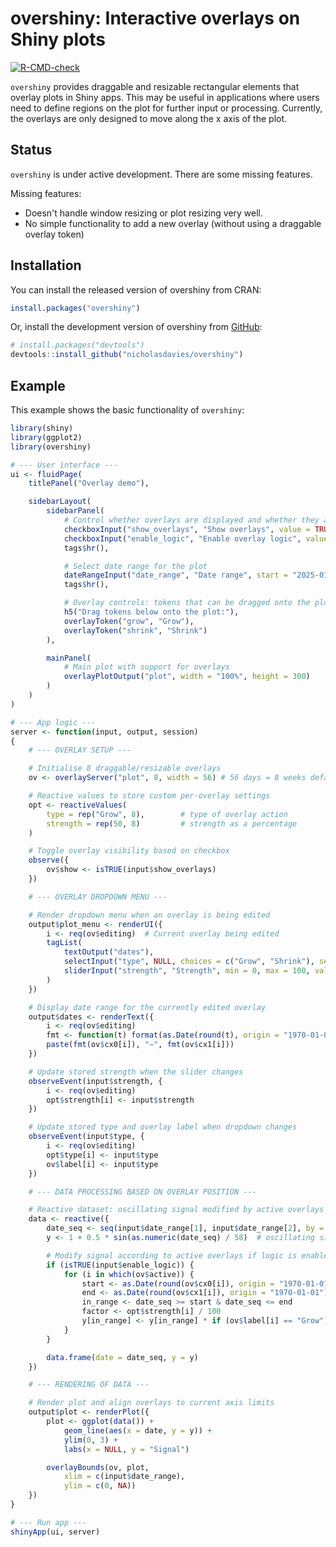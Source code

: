# overshiny: Interactive overlays on Shiny plots

<!-- badges: start -->
[![R-CMD-check](https://github.com/nicholasdavies/overshiny/actions/workflows/R-CMD-check.yaml/badge.svg)](https://github.com/nicholasdavies/overshiny/actions/workflows/R-CMD-check.yaml)
<!-- badges: end -->

`overshiny` provides draggable and resizable rectangular elements that
overlay plots in Shiny apps. This may be useful in applications where users
need to define regions on the plot for further input or processing. Currently, 
the overlays are only designed to move along the x axis of the plot.

## Status

`overshiny` is under active development. There are some missing features.

Missing features:

- Doesn't handle window resizing or plot resizing very well.
- No simple functionality to add a new overlay (without using a draggable 
overlay token)


## Installation

You can install the released version of overshiny from CRAN:

``` r
install.packages("overshiny")
```

Or, install the development version of overshiny from [GitHub](https://github.com/):

``` r
# install.packages("devtools")
devtools::install_github("nicholasdavies/overshiny")
```

## Example

This example shows the basic functionality of `overshiny`:

``` r
library(shiny)
library(ggplot2)
library(overshiny)

# --- User interface ---
ui <- fluidPage(
    titlePanel("Overlay demo"),

    sidebarLayout(
        sidebarPanel(
            # Control whether overlays are displayed and whether they alter the plot
            checkboxInput("show_overlays", "Show overlays", value = TRUE),
            checkboxInput("enable_logic", "Enable overlay logic", value = TRUE),
            tags$hr(),

            # Select date range for the plot
            dateRangeInput("date_range", "Date range", start = "2025-01-01", end = "2025-12-31"),
            tags$hr(),

            # Overlay controls: tokens that can be dragged onto the plot
            h5("Drag tokens below onto the plot:"),
            overlayToken("grow", "Grow"),
            overlayToken("shrink", "Shrink")
        ),

        mainPanel(
            # Main plot with support for overlays
            overlayPlotOutput("plot", width = "100%", height = 300)
        )
    )
)

# --- App logic ---
server <- function(input, output, session)
{
    # --- OVERLAY SETUP ---

    # Initialise 8 draggable/resizable overlays
    ov <- overlayServer("plot", 8, width = 56) # 56 days = 8 weeks default width

    # Reactive values to store custom per-overlay settings
    opt <- reactiveValues(
        type = rep("Grow", 8),        # type of overlay action
        strength = rep(50, 8)         # strength as a percentage
    )

    # Toggle overlay visibility based on checkbox
    observe({
        ov$show <- isTRUE(input$show_overlays)
    })

    # --- OVERLAY DROPDOWN MENU ---

    # Render dropdown menu when an overlay is being edited
    output$plot_menu <- renderUI({
        i <- req(ov$editing)  # Current overlay being edited
        tagList(
            textOutput("dates"),
            selectInput("type", NULL, choices = c("Grow", "Shrink"), selected = ov$label[i]),
            sliderInput("strength", "Strength", min = 0, max = 100, value = opt$strength[i])
        )
    })

    # Display date range for the currently edited overlay
    output$dates <- renderText({
        i <- req(ov$editing)
        fmt <- function(t) format(as.Date(round(t), origin = "1970-01-01"), "%b %d")
        paste(fmt(ov$cx0[i]), "–", fmt(ov$cx1[i]))
    })

    # Update stored strength when the slider changes
    observeEvent(input$strength, {
        i <- req(ov$editing)
        opt$strength[i] <- input$strength
    })

    # Update stored type and overlay label when dropdown changes
    observeEvent(input$type, {
        i <- req(ov$editing)
        opt$type[i] <- input$type
        ov$label[i] <- input$type
    })

    # --- DATA PROCESSING BASED ON OVERLAY POSITION ---

    # Reactive dataset: oscillating signal modified by active overlays
    data <- reactive({
        date_seq <- seq(input$date_range[1], input$date_range[2], by = "1 day")
        y <- 1 + 0.5 * sin(as.numeric(date_seq) / 58)  # oscillating signal

        # Modify signal according to active overlays if logic is enabled
        if (isTRUE(input$enable_logic)) {
            for (i in which(ov$active)) {
                start <- as.Date(round(ov$cx0[i]), origin = "1970-01-01")
                end <- as.Date(round(ov$cx1[i]), origin = "1970-01-01")
                in_range <- date_seq >= start & date_seq <= end
                factor <- opt$strength[i] / 100
                y[in_range] <- y[in_range] * if (ov$label[i] == "Grow") (1 + factor) else (1 - factor)
            }
        }

        data.frame(date = date_seq, y = y)
    })

    # --- RENDERING OF DATA ---

    # Render plot and align overlays to current axis limits
    output$plot <- renderPlot({
        plot <- ggplot(data()) +
            geom_line(aes(x = date, y = y)) +
            ylim(0, 3) +
            labs(x = NULL, y = "Signal")

        overlayBounds(ov, plot,
            xlim = c(input$date_range),
            ylim = c(0, NA))
    })
}

# --- Run app ---
shinyApp(ui, server)
```

